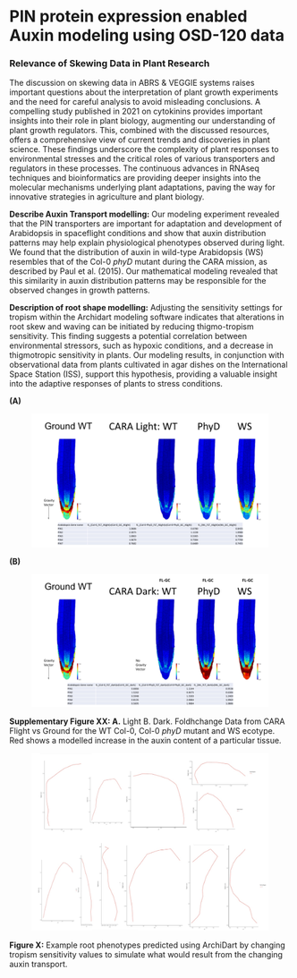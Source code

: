 # PIN protein expression enabled Auxin modeling using OSD-120 data

### Relevance of Skewing Data in Plant Research

The discussion on skewing data in ABRS & VEGGIE systems raises important questions about the interpretation of plant growth experiments and the need for careful analysis to avoid misleading conclusions. A compelling study published in 2021 on cytokinins provides important insights into their role in plant biology, augmenting our understanding of plant growth regulators. This, combined with the discussed resources, offers a comprehensive view of current trends and discoveries in plant science. These findings underscore the complexity of plant responses to environmental stresses and the critical roles of various transporters and regulators in these processes. The continuous advances in RNAseq techniques and bioinformatics are providing deeper insights into the molecular mechanisms underlying plant adaptations, paving the way for innovative strategies in agriculture and plant biology.

**Describe Auxin Transport modelling:** Our modeling experiment revealed that the PIN transporters are important for adaptation and development of Arabidopsis in spaceflight conditions and show that auxin distribution patterns may help explain physiological phenotypes observed during light. We found that the distribution of auxin in wild-type Arabidopsis (WS) resembles that of the Col-0 _phyD_ mutant during the CARA mission, as described by Paul et al. (2015). Our mathematical modeling revealed that this similarity in auxin distribution patterns may be responsible for the observed changes in growth patterns.

**Description of root shape modelling:** Adjusting the sensitivity settings for tropism within the Archidart modeling software indicates that alterations in root skew and waving can be initiated by reducing thigmo-tropism sensitivity. This finding suggests a potential correlation between environmental stressors, such as hypoxic conditions, and a decrease in thigmotropic sensitivity in plants. Our modeling results, in conjunction with observational data from plants cultivated in agar dishes on the International Space Station (ISS), support this hypothesis, providing a valuable insight into the adaptive responses of plants to stress conditions.

**(A)**

<figure><img src="../.gitbook/assets/image.png" alt=""><figcaption></figcaption></figure>

**(B)**

<figure><img src="../.gitbook/assets/image (1).png" alt=""><figcaption></figcaption></figure>



**Supplementary Figure XX: A.** Light  B. Dark. Foldhchange Data from CARA Flight vs Ground for the WT Col-0, Col-0 _phyD_ mutant and WS ecotype. Red shows a modelled increase in the auxin content of a particular tissue.&#x20;

<figure><img src="../.gitbook/assets/image (2).png" alt=""><figcaption></figcaption></figure>

**Figure X:** Example root phenotypes predicted using ArchiDart by changing tropism sensitivity values to simulate what would result from the changing auxin transport.&#x20;


